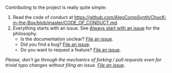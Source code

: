 Contributing to the project is really quite simple:

1. Read the code of conduct at <https://github.com/AlgoCompSynth/ChucK-in-the-Box/blob/master/CODE_OF_CONDUCT.md>.
2. Everything starts with an issue. See [Always start with an issue](https://about.gitlab.com/2016/03/03/start-with-an-issue/) for the philosophy.
    * Is the documentation unclear? [File an issue](https://github.com/AlgoCompSynth/ChucK-in-the-Box/issues/new).
    * Did you find a bug? [File an issue](https://github.com/AlgoCompSynth/ChucK-in-the-Box/issues/new).
    * Do you want to request a feature? [File an issue](https://github.com/AlgoCompSynth/ChucK-in-the-Box/issues/new).

*Please, don't go through the mechanics of forking / pull requests even for trivial typo changes without filing an issue. [File an issue](https://github.com/AlgoCompSynth/ChucK-in-the-Box/issues/new).*
